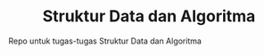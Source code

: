 <h1 align="center">Struktur Data dan Algoritma</h1>
<p align="left">Repo untuk tugas-tugas Struktur Data dan Algoritma</p>
